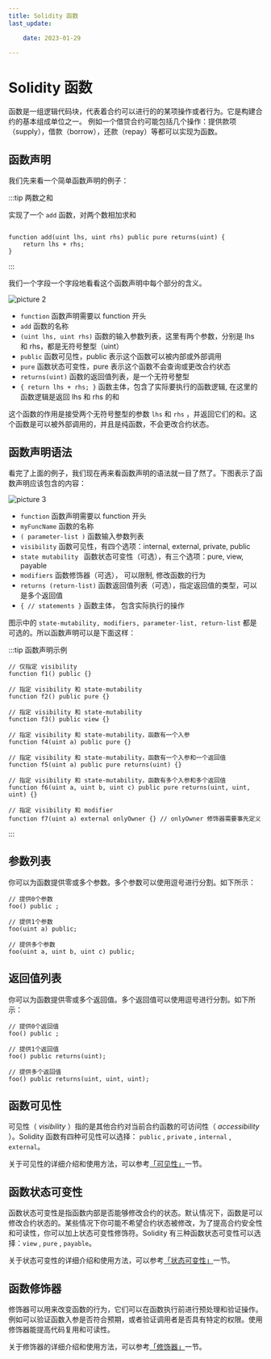 ```yaml
---
title: Solidity 函数 
last_update:

    date: 2023-01-29

---
```


# Solidity 函数

函数是一组逻辑代码块，代表着合约可以进行的的某项操作或者行为。它是构建合约的基本组成单位之一。 例如一个借贷合约可能包括几个操作：提供款项（supply），借款（borrow），还款（repay）等都可以实现为函数。

## 函数声明

我们先来看一个简单函数声明的例子：

:::tip 两数之和

实现了一个 `add` 函数，对两个数相加求和

```solidity

function add(uint lhs, uint rhs) public pure returns(uint) {
    return lhs + rhs;
}

```

:::

我们一个字段一个字段地看看这个函数声明中每个部分的含义。

![picture 2](assets/function/1674273524949.png)

  

* `function` 函数声明需要以 function 开头
* `add` 函数的名称
* `(uint lhs, uint rhs)` 函数的输入参数列表，这里有两个参数，分别是 lhs 和 rhs，都是无符号整型（uint）
* `public` 函数可见性，public 表示这个函数可以被内部或外部调用
* `pure` 函数状态可变性，pure 表示这个函数不会查询或更改合约状态
* `returns(uint)` 函数的返回值列表，是一个无符号整型
* `{ return lhs + rhs; }` 函数主体，包含了实际要执行的函数逻辑, 在这里的函数逻辑是返回 lhs 和 rhs 的和

这个函数的作用是接受两个无符号整型的参数 `lhs` 和 `rhs` ，并返回它们的和。这个函数是可以被外部调用的，并且是纯函数，不会更改合约状态。

## 函数声明语法

看完了上面的例子，我们现在再来看函数声明的语法就一目了然了。下图表示了函数声明应该包含的内容：

![picture 3](assets/function/1674281509826.png)

* `function` 函数声明需要以 function 开头
* `myFuncName` 函数的名称
* `( parameter-list )` 函数输入参数列表
* `visibility` 函数可见性，有四个选项：internal, external, private, public
* `state mutability ` 函数状态可变性（可选），有三个选项：pure, view, payable
* `modifiers` 函数修饰器（可选）， 可以限制, 修改函数的行为
* `returns (return-list)` 函数返回值列表（可选），指定返回值的类型，可以是多个返回值
* `{ // statements }` 函数主体， 包含实际执行的操作

图示中的 `state-mutability, modifiers, parameter-list, return-list` 都是可选的。所以函数声明可以是下面这样：

:::tip 函数声明示例

```solidity
// 仅指定 visibility
function f1() public {}

// 指定 visibility 和 state-mutability
function f2() public pure {}

// 指定 visibility 和 state-mutability
function f3() public view {}

// 指定 visibility 和 state-mutability，函数有一个入参
function f4(uint a) public pure {}

// 指定 visibility 和 state-mutability，函数有一个入参和一个返回值
function f5(uint a) public pure returns(uint) {}

// 指定 visibility 和 state-mutability，函数有多个入参和多个返回值
function f6(uint a, uint b, uint c) public pure returns(uint, uint, uint) {}

// 指定 visibility 和 modifier
function f7(uint a) external onlyOwner {} // onlyOwner 修饰器需要事先定义
```

:::

## 参数列表

你可以为函数提供零或多个参数。多个参数可以使用逗号进行分割。如下所示：

```solidity
// 提供0个参数
foo() public ;

// 提供1个参数
foo(uint a) public;

// 提供多个参数
foo(uint a, uint b, uint c) public;
```

## 返回值列表

你可以为函数提供零或多个返回值。多个返回值可以使用逗号进行分割。如下所示：

```solidity
// 提供0个返回值
foo() public ;

// 提供1个返回值
foo() public returns(uint);

// 提供多个返回值
foo() public returns(uint, uint, uint);
```

## 函数可见性

可见性（ *visibility* ）指的是其他合约对当前合约函数的可访问性（ *accessibility* ）。Solidity 函数有四种可见性可以选择： `public` , `private` , `internal` , `external`。

关于可见性的详细介绍和使用方法，可以参考[「可见性」](visibility)一节。

## 函数状态可变性

函数状态可变性是指函数内部是否能够修改合约的状态。默认情况下，函数是可以修改合约状态的。某些情况下你可能不希望合约状态被修改，为了提高合约安全性和可读性，你可以加上状态可变性修饰符。Solidity 有三种函数状态可变性可以选择：`view` , `pure` , `payable`。

关于状态可变性的详细介绍和使用方法，可以参考[「状态可变性」](state-mutability)一节。

## 函数修饰器

修饰器可以用来改变函数的行为，它们可以在函数执行前进行预处理和验证操作。例如可以验证函数入参是否符合预期，或者验证调用者是否具有特定的权限。使用修饰器能提高代码复用和可读性。

关于修饰器的详细介绍和使用方法，可以参考[「修饰器」](modifier)一节。

